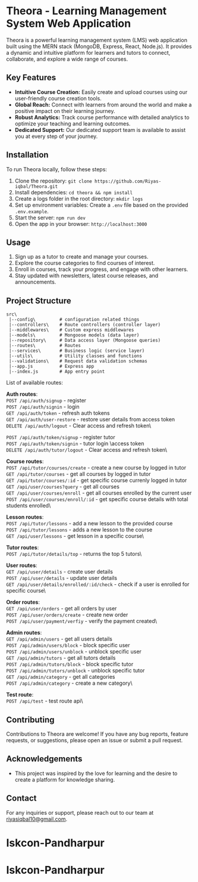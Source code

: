 # Theora - Learning Management System Web Application

Theora is a powerful learning management system (LMS) web application built using the MERN stack (MongoDB, Express, React, Node.js). It provides a dynamic and intuitive platform for learners and tutors to connect, collaborate, and explore a wide range of courses.

## Key Features

- **Intuitive Course Creation:** Easily create and upload courses using our user-friendly course creation tools.
- **Global Reach:** Connect with learners from around the world and make a positive impact on their learning journey.
- **Robust Analytics:** Track course performance with detailed analytics to optimize your teaching and learning outcomes.
- **Dedicated Support:** Our dedicated support team is available to assist you at every step of your journey.

## Installation


To run Theora locally, follow these steps:

1. Clone the repository: `git clone https://github.com/Riyas-iqbal/Theora.git`
2. Install dependencies: `cd theora && npm install`
3. Create a logs folder in the root directory: `mkdir logs`
3. Set up environment variables: Create a `.env` file based on the provided `.env.example`.
4. Start the server: `npm run dev`
5. Open the app in your browser: `http://localhost:3000`

## Usage

1. Sign up as a tutor to create and manage your courses.
2. Explore the course categories to find courses of interest.
3. Enroll in courses, track your progress, and engage with other learners.
4. Stay updated with newsletters, latest course releases, and announcements.

## Project Structure

```
src\
 |--config\         # configuration related things
 |--controllers\    # Route controllers (controller layer)
 |--middlewares\    # Custom express middlewares
 |--models\         # Mongoose models (data layer)
 |--repository\     # Data access layer (Mongoose queries)
 |--routes\         # Routes
 |--services\       # Business logic (service layer)
 |--utils\          # Utility classes and functions
 |--validations\    # Request data validation schemas
 |--app.js          # Express app
 |--index.js        # App entry point
```

List of available routes:

**Auth routes**:\
`POST /api/auth/signup` - register\
`POST /api/auth/signin` - login\
`GET /api/auth/token` - refresh auth tokens\
`GET /api/auth/user-restore` - restore user details from access token\
`DELETE /api/auth/logout` - Clear access and refresh token\

`POST /api/auth/token/signup` - register tutor\
`POST /api/auth/token/signin` - tutor login \access token\
`DELETE /api/auth/tutor/logout` - Clear access and refresh token\

**Course routes**:\
`POST /api/tutor/courses/create` - create a new course by logged in tutor\
`GET /api/tutor/courses` - get all courses by logged in tutor\
`GET /api/tutor/courses/:id` - get specific course currenly logged in tutor\
`GET /api/user/courses?query` - get all courses\
`GET /api/user/courses/enroll` - get all courses enrolled by the current user\
`POST /api/user/courses/enroll/:id` - get specific course details with total students enrolled\

**Lesson routes**:\
`POST /api/tutor/lessons` - add a new lesson to the provided course\
`POST /api/tutor/lessons` - adds a new lesson to the course\
`GET /api/user/lessons` - get lesson in a specific course\

**Tutor routes**:\
`POST /api/tutor/details/top` - returns the top 5 tutors\

**User routes**:\
`GET /api/user/details` - create user details\
`POST /api/user/details` - update user details\
`GET /api/user/details/enrolled/:id/check` - check if a user is enrolled for specific course\

**Order routes**:\
`GET /api/user/orders` - get all orders by user\
`POST /api/user/orders/create` - create new order\
`POST /api/user/payment/verfiy` - verify the payment created\

**Admin routes**:\
`GET /api/admin/users` - get all users details\
`POST /api/admin/users/block` - block specific user\
`POST /api/admin/users/unblock` - unblock specific user\
`GET /api/admin/tutors` - get all tutors details\
`POST /api/admin/tutors/block` - block specific tutor\
`POST /api/admin/tutors/unblock` - unblock specific tutor\
`GET /api/admin/category` - get all categories\
`POST /api/admin/category` - create a new category\

**Test route**:\
`POST /api/test` - test route api\



## Contributing

Contributions to Theora are welcome! If you have any bug reports, feature requests, or suggestions, please open an issue or submit a pull request. 

## Acknowledgements

- This project was inspired by the love for learning and the desire to create a platform for knowledge sharing.

## Contact

For any inquiries or support, please reach out to our team at [riyasiqbal10@gmail.com](mailto:riyasiqbal10@gmail.com).
# Iskcon-Pandharpur
# Iskcon-Pandharpur

